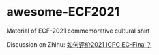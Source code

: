 # awesome-ECF2021
 Material of ECF-2021 commemorative cultural shirt

 Discussion on Zhihu: [如何评价2021 ICPC EC-Final？](https://www.zhihu.com/question/543699999)
